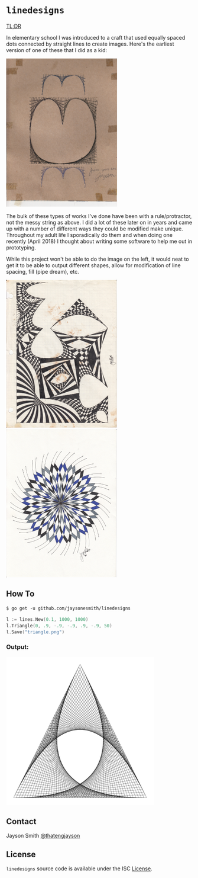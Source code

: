 # `linedesigns`

<a href="#how-to">TL;DR</a>

In elementary school I was introduced to a craft that used equally spaced dots connected by straight lines to create images. Here's the earliest version of one of these that I did as a kid:

<img src="assets/early.jpg" width="300" height="400" alt="iloveyoumom">

The bulk of these types of works I've done have been with a rule/protractor, not the messy string as above. I did a lot of these later on in years and came up with a number of different ways they could be modified make unique. Throughout my adult life I sporadically do them and when doing one recently (April 2018) I thought about writing some software to help me out in prototyping.

While this project won't be able to do the image on the left, it would neat to get it to be able to output different shapes, allow for modification of line spacing, fill (pipe dream), etc.

<img src="assets/02.jpg" width="300" height="400" alt="iloveyoumom">
<img src="assets/07.jpg" width="300" height="400" alt="iloveyoumom">



## How To

```
$ go get -u github.com/jaysonesmith/linedesigns
```

```go
l := lines.New(0.1, 1000, 1000)
l.Triangle(0, .9, -.9, -.9, .9, -.9, 50)
l.Save("triangle.png")
```

### Output:

<img src="assets/triangle.png" width="400" height="400" alt="triangle">

## Contact

Jayson Smith [@thatengjayson](http://twitter.com/thatengjayson)

## License

`linedesigns` source code is available under the ISC [License](/LICENSE).
